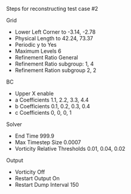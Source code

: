 Steps for reconstructing test case #2

Grid
* Lower Left Corner to -3.14, -2.78
* Physical Length to 42.24, 73.37
* Periodic y to Yes
* Maximum Levels 6
* Refinement Ratio General
* Refinement Ratio subgroup: 1, 4
* Refinement Ration subgroup 2, 2

BC
* Upper X enable
* a Coefficients 1.1, 2.2, 3.3, 4.4
* b Coefficients 0.1, 0.2, 0.3, 0.4
* c Coefficients 0, 0, 0, 1

Solver
* End Time 999.9
* Max Timestep Size 0.0007
* Vorticity Relative Thresholds 0.01, 0.04, 0.02

Output
* Vorticity Off
* Restart Output On
* Restart Dump Interval 150
